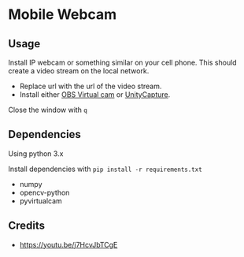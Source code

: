 # Mobile Webcam

## Usage
Install IP webcam or something similar on your cell phone. This should create a video stream on the local network.
- Replace url with the url of the video stream.
- Install either [OBS Virtual cam](https://obsproject.com/forum/resources/obs-virtualcam.949/) or [UnityCapture](https://github.com/schellingb/UnityCapture).

Close the window with `q`

## Dependencies
Using python 3.x

Install dependencies with `pip install -r requirements.txt`
- numpy
- opencv-python
- pyvirtualcam

## Credits
- https://youtu.be/j7HcvJbTCgE